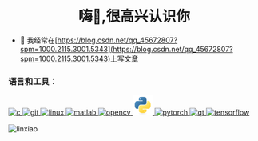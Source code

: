<h1 align="center">嗨👋,很高兴认识你</h1>

- 📝 我经常在[https://blog.csdn.net/qq_45672807?spm=1000.2115.3001.5343](https://blog.csdn.net/qq_45672807?spm=1000.2115.3001.5343)上写文章

<p align="left">
</p>

<h3 align="left">语言和工具：</h3>
<p align="left"> <a href="https://www.cprogramming.com/" target="_blank" rel="noreferrer"> <img src="https://raw.githubusercontent.com/ devicons/devicon/master/icons/c/c-original.svg" alt="c" width="40" height="40"/> </a> <a href="https://git-scm. com/" target="_blank" rel="noreferrer"> <img src="https://www.vectorlogo.zone/logos/git-scm/git-scm-icon.svg" alt="git" width= "40" height="40"/> </a> <a href="https://www.linux.org/" target="_blank" rel="noreferrer"> <img src="https:// raw.github用户内容。com/devicons/devicon/master/icons/linux/linux-original.svg" alt="linux" width="40" height="40"/> </a> <a href="https://www. mathworks.com/" target="_blank" rel="noreferrer"> <img src="https://upload.wikimedia.org/wikipedia/commons/2/21/Matlab_Logo.png" alt="matlab" width= "40" height="40"/> </a> <a href="https://opencv.org/" target="_blank" rel="noreferrer"> <img src="https://www. vectorlogo.zone/logos/opencv/opencv-icon.svg" alt="opencv" width="40" height="40"/> </a> <a href="https://www.python.org"目标="_空白"rel="noreferrer"> <img src="https://raw.githubusercontent.com/devicons/devicon/master/icons/python/python-original.svg" alt="python" width="40" height=" 40"/> </a> <a href="https://pytorch.org/" target="_blank" rel="noreferrer"> <img src="https://www.vectorlogo.zone/logos/ pytorch/pytorch-icon.svg" alt="pytorch" width="40" height="40"/> </a> <a href="https://www.qt.io/" target="_blank" rel="noreferrer"> <img src="https://upload.wikimedia.org/wikipedia/commons/0/0b/Qt_logo_2016.svg" alt="qt" width="40" height="40"/> </a><a href="https://www.tensorflow.org" target="_blank" rel="noreferrer"> <img src="https://www.vectorlogo.zone/logos/tensorflow/tensorflow-icon.svg " alt="tensorflow" width="40" height="40"/> </a> </p>

<p> <img align="center" src="https://github-readme-stats.vercel.app/api?username=linxiao&show_icons=true&locale=en" alt="linxiao" /> </p>

